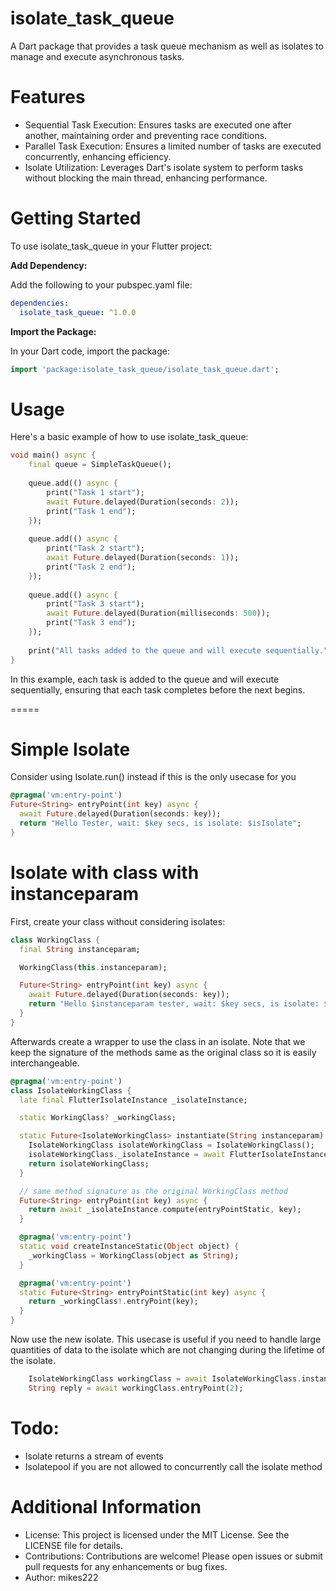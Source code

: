 # isolate_task_queue

A Dart package that provides a task queue mechanism as well as isolates to manage and execute asynchronous tasks.

# Features

 - Sequential Task Execution: Ensures tasks are executed one after another, maintaining order and preventing race conditions.
 - Parallel Task Execution: Ensures a limited number of tasks are executed concurrently, enhancing efficiency.
 - Isolate Utilization: Leverages Dart's isolate system to perform tasks without blocking the main thread, enhancing performance.

# Getting Started

To use isolate_task_queue in your Flutter project:

**Add Dependency:**

Add the following to your pubspec.yaml file:

```yaml
dependencies:
  isolate_task_queue: ^1.0.0
```

**Import the Package:**

In your Dart code, import the package:

```dart
import 'package:isolate_task_queue/isolate_task_queue.dart';
```

# Usage
Here's a basic example of how to use isolate_task_queue:

```dart
void main() async {
    final queue = SimpleTaskQueue();
    
    queue.add(() async {
        print("Task 1 start");
        await Future.delayed(Duration(seconds: 2));
        print("Task 1 end");
    });
    
    queue.add(() async {
        print("Task 2 start");
        await Future.delayed(Duration(seconds: 1));
        print("Task 2 end");
    });
    
    queue.add(() async {
        print("Task 3 start");
        await Future.delayed(Duration(milliseconds: 500));
        print("Task 3 end");
    });
    
    print("All tasks added to the queue and will execute sequentially.");
}
```

In this example, each task is added to the queue and will execute sequentially, ensuring that each task completes before the next begins.


=====

# Simple Isolate

Consider using Isolate.run() instead if this is the only usecase for you
```dart
@pragma('vm:entry-point')
Future<String> entryPoint(int key) async {
  await Future.delayed(Duration(seconds: key));
  return "Hello Tester, wait: $key secs, is isolate: $isIsolate";
}
```

# Isolate with class with instanceparam

First, create your class without considering isolates:

```dart
class WorkingClass {
  final String instanceparam;

  WorkingClass(this.instanceparam);

  Future<String> entryPoint(int key) async {
    await Future.delayed(Duration(seconds: key));
    return "Hello $instanceparam tester, wait: $key secs, is isolate: $isIsolate";
  }
}
```

Afterwards create a wrapper to use the class in an isolate. Note that we keep the signature of the methods same as the original class so it is easily interchangeable.

```dart
@pragma('vm:entry-point')
class IsolateWorkingClass {
  late final FlutterIsolateInstance _isolateInstance;

  static WorkingClass? _workingClass;

  static Future<IsolateWorkingClass> instantiate(String instanceparam) async {
    IsolateWorkingClass isolateWorkingClass = IsolateWorkingClass();
    isolateWorkingClass._isolateInstance = await FlutterIsolateInstance.createInstance(createInstance: createInstanceStatic, instanceParams: instanceparam);
    return isolateWorkingClass;
  }

  // same method signature as the original WorkingClass method
  Future<String> entryPoint(int key) async {
    return await _isolateInstance.compute(entryPointStatic, key);
  }

  @pragma('vm:entry-point')
  static void createInstanceStatic(Object object) {
    _workingClass = WorkingClass(object as String);
  }

  @pragma('vm:entry-point')
  static Future<String> entryPointStatic(int key) async {
    return _workingClass!.entryPoint(key);
  }
}
```

Now use the new isolate. This usecase is useful if you need to handle large quantities of data to the isolate which are not changing during the lifetime of the isolate.

```dart
    IsolateWorkingClass workingClass = await IsolateWorkingClass.instantiate("isolateParams");
    String reply = await workingClass.entryPoint(2);
```

# Todo:

- Isolate returns a  stream of events
- Isolatepool if you are not allowed to concurrently call the isolate method


# Additional Information

 - License: This project is licensed under the MIT License. See the LICENSE file for details.
 - Contributions: Contributions are welcome! Please open issues or submit pull requests for any enhancements or bug fixes.
 - Author: mikes222


